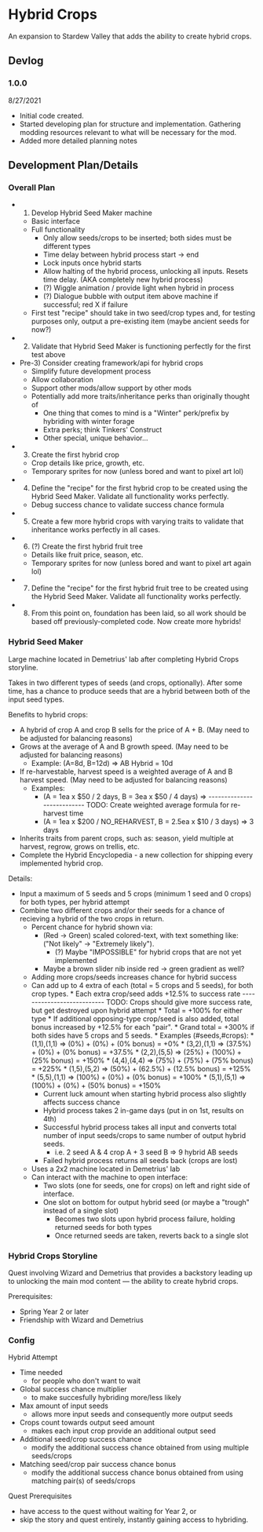 ﻿# Hybrid Crops
An expansion to Stardew Valley that adds the ability to create hybrid crops.

## Devlog
### 1.0.0
8/27/2021
  * Initial code created.
  * Started developing plan for structure and implementation. Gathering modding resources relevant to what will be necessary for the mod.
  * Added more detailed planning notes

## Development Plan/Details
### Overall Plan
  * 1) Develop Hybrid Seed Maker machine
    * Basic interface
    * Full functionality
      * Only allow seeds/crops to be inserted; both sides must be different types
      * Time delay between hybrid process start -> end
      * Lock inputs once hybrid starts
      * Allow halting of the hybrid process, unlocking all inputs. Resets time delay. (AKA completely new hybrid process)
      * (?) Wiggle animation / provide light when hybrid in process
      * (?) Dialogue bubble with output item above machine if successful; red X if failure
    * First test "recipe" should take in two seed/crop types and, for testing purposes only, output a pre-existing item (maybe ancient seeds for now?)
  * 2) Validate that Hybrid Seed Maker is functioning perfectly for the first test above
  * Pre-3) Consider creating framework/api for hybrid crops
    * Simplify future development process
    * Allow collaboration
    * Support other mods/allow support by other mods
    * Potentially add more traits/inheritance perks than originally thought of
      * One thing that comes to mind is a "Winter" perk/prefix by hybriding with winter forage
      * Extra perks; think Tinkers' Construct
      * Other special, unique behavior...
  * 3) Create the first hybrid crop
    * Crop details like price, growth, etc.
    * Temporary sprites for now (unless bored and want to pixel art lol)
  * 4) Define the "recipe" for the first hybrid crop to be created using the Hybrid Seed Maker. Validate all functionality works perfectly.
    * Debug success chance to validate success chance formula
  * 5) Create a few more hybrid crops with varying traits to validate that inheritance works perfectly in all cases.
  * 6) (?) Create the first hybrid fruit tree
    * Details like fruit price, season, etc.
    * Temporary sprites for now (unless bored and want to pixel art again lol)
  * 7) Define the "recipe" for the first hybrid fruit tree to be created using the Hybrid Seed Maker. Validate all functionality works perfectly.
  * 8) From this point on, foundation has been laid, so all work should be based off previously-completed code. Now create more hybrids!


### Hybrid Seed Maker
Large machine located in Demetrius' lab after completing Hybrid Crops storyline.

Takes in two different types of seeds (and crops, optionally). After some time, has a chance to produce seeds that are a hybrid between both of the input seed types.

Benefits to hybrid crops:
  * A hybrid of crop A and crop B sells for the price of A + B. (May need to be adjusted for balancing reasons)
  * Grows at the average of A and B growth speed. (May need to be adjusted for balancing reasons)
    * Example: (A=8d, B=12d) => AB Hybrid = 10d
  * If re-harvestable, harvest speed is a weighted average of A and B harvest speed. (May need to be adjusted for balancing reasons)
    * Examples:
      * (A = 1ea x $50 / 2 days, B = 3ea x $50 / 4 days) => --------------------------- TODO: Create weighted average formula for re-harvest time
      * (A = 1ea x $200 / NO_REHARVEST, B = 2.5ea x $10 / 3 days) => 3 days
  * Inherits traits from parent crops, such as: season, yield multiple at harvest, regrow, grows on trellis, etc.
  * Complete the Hybrid Encyclopedia - a new collection for shipping every implemented hybrid crop.

Details:
  * Input a maximum of 5 seeds and 5 crops (minimum 1 seed and 0 crops) for both types, per hybrid attempt
  * Combine two different crops and/or their seeds for a chance of recieving a hybrid of the two crops in return.
    * Percent chance for hybrid shown via:
      * (Red -> Green) scaled colored-text, with text something like: ("Not likely" -> "Extremely likely").
        * (?) Maybe "IMPOSSIBLE" for hybrid crops that are not yet implemented
      * Maybe a brown slider nib inside red -> green gradient as well?
    * Adding more crops/seeds increases chance for hybrid success
    * Can add up to 4 extra of each (total = 5 crops and 5 seeds), for both crop types.
		  * Each extra crop/seed adds +12.5% to success rate --------------------------- TODO: Crops should give more success rate, but get destroyed upon hybrid attempt
			  * Total = +100% for either type
				* If additional opposing-type crop/seed is also added, total bonus increased by +12.5% for each "pair".
				* Grand total = +300% if both sides have 5 crops and 5 seeds.
				* Examples (#seeds,#crops):
					* (1,1),(1,1) => (0%)    + (0%)    + (0% bonus)    = +0%
					* (3,2),(1,1) => (37.5%) + (0%)    + (0% bonus)    = +37.5%
					* (2,2),(5,5) => (25%)   + (100%)  + (25% bonus)   = +150%
					* (4,4),(4,4) => (75%)   + (75%)   + (75% bonus)   = +225%
					* (1,5),(5,2) => (50%)   + (62.5%) + (12.5% bonus) = +125%
					* (5,5),(1,1) => (100%)  + (0%)    + (0% bonus)    = +100%
					* (5,1),(5,1) => (100%)  + (0%)    + (50% bonus)   = +150%
		* Current luck amount when starting hybrid process also slightly affects success chance
		* Hybrid process takes 2 in-game days (put in on 1st, results on 4th)
		* Successful hybrid process takes all input and converts total number of input seeds/crops to same number of output hybrid seeds.
			* i.e. 2 seed A & 4 crop A + 3 seed B => 9 hybrid AB seeds
		* Failed hybrid process returns all seeds back (crops are lost)
	* Uses a 2x2 machine located in Demetrius' lab
	* Can interact with the machine to open interface:
		* Two slots (one for seeds, one for crops) on left and right side of interface.
		* One slot on bottom for output hybrid seed (or maybe a "trough" instead of a single slot)
			* Becomes two slots upon hybrid process failure, holding returned seeds for both types
			* Once returned seeds are taken, reverts back to a single slot

### Hybrid Crops Storyline
Quest involving Wizard and Demetrius that provides a backstory leading up to unlocking the main mod content — the ability to create hybrid crops.

Prerequisites:
  * Spring Year 2 or later
  * Friendship with Wizard and Demetrius

### Config
Hybrid Attempt
  * Time needed
    * for people who don't want to wait
  * Global success chance multiplier
    * to make succesfully hybriding more/less likely
  * Max amount of input seeds
    * allows more input seeds and consequently more output seeds
  * Crops count towards output seed amount
    * makes each input crop provide an additional output seed
  * Additional seed/crop success chance
    * modify the additional success chance obtained from using multiple seeds/crops
  * Matching seed/crop pair success chance bonus
    * modify the additional success chance bonus obtained from using matching pair(s) of seeds/crops

Quest Prerequisites
  * have access to the quest without waiting for Year 2, or
  * skip the story and quest entirely, instantly gaining access to hybriding.


